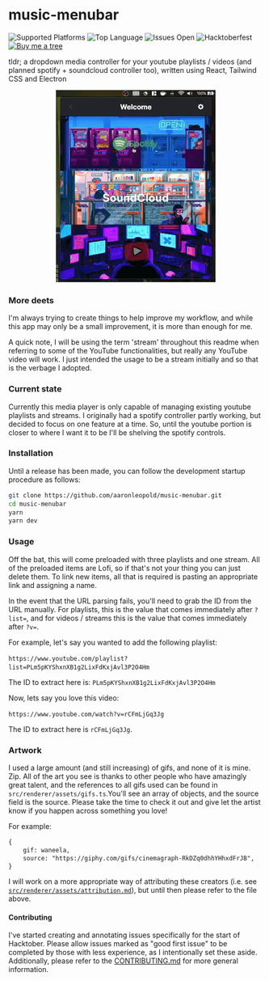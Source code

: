 # music-menubar

![Supported Platforms](https://camo.githubusercontent.com/a50c47295f350646d08f2e1ccd797ceca3840e52/68747470733a2f2f696d672e736869656c64732e696f2f62616467652f706c6174666f726d2d6d61634f5325323025374325323057696e646f77732532302537432532304c696e75782d6c69676874677265792e737667)
![Top Language](https://img.shields.io/github/languages/top/aaronleopold/music-menubar)
![Issues Open](https://img.shields.io/github/issues-raw/aaronleopold/music-menubar)
![Hacktoberfest](https://img.shields.io/github/hacktoberfest/2020/aaronleopold/music-menubar)
[![Buy me a tree](https://img.shields.io/badge/Buy%20me%20a%20coffee-☕-lightgreen)](https://www.buymeacoffee.com/aaronbleop)

tldr; a dropdown media controller for your youtube playlists / videos (and planned spotify + soundcloud controller too), written using React, Tailwind CSS and Electron

<p align="center">
  <img src="./src/renderer/assets/readme-demo.gif">
</p>

### More deets

I'm always trying to create things to help improve my workflow, and while this app may only be a small improvement, it is more than enough for me.

A quick note, I will be using the term 'stream' throughout this readme when referring to some of the YouTube functionalities, but really any YouTube video will work. I just intended the usage to be a stream initially and so that is the verbage I adopted.

### Current state

Currently this media player is only capable of managing existing youtube playlists and streams. I originally had a spotify controller partly working, but decided to focus on one feature at a time. So, until the youtube portion is closer to where I want it to be I'll be shelving the spotify controls.

### Installation

Until a release has been made, you can follow the development startup procedure as follows:

```bash
git clone https://github.com/aaronleopold/music-menubar.git
cd music-menubar
yarn
yarn dev
```

### Usage

Off the bat, this will come preloaded with three playlists and one stream. All of the preloaded items are Lofi, so if that's not your thing you can just delete them. To link new items, all that is required is pasting an appropriate link and assigning a name.

In the event that the URL parsing fails, you'll need to grab the ID from the URL manually. For playlists, this is the value that comes immediately after `?list=`, and for videos / streams this is the value that comes immediately after `?v=`.

For example, let's say you wanted to add the following playlist:

`https://www.youtube.com/playlist?list=PLm5pKYShxnXB1g2LixFdKxjAvl3P2O4Hm`

The ID to extract here is: `PLm5pKYShxnXB1g2LixFdKxjAvl3P2O4Hm`

Now, lets say you love this video:

`https://www.youtube.com/watch?v=rCFmLjGq3Jg`

The ID to extract here is `rCFmLjGq3Jg`.

### Artwork

I used a large amount (and still increasing) of gifs, and none of it is mine. Zip. All of the art you see is thanks to other people who have amazingly great talent, and the references to all gifs used can be found in `src/renderer/assets/gifs.ts`.You'll see an array of objects, and the source field is the source. Please take the time to check it out and give let the artist know if you happen across something you love!

For example:

```tsx
{
    gif: waneela,
    source: "https://giphy.com/gifs/cinemagraph-RkDZq0dhhYHhxdFrJB",
}
```

I will work on a more appropriate way of attributing these creators (i.e. see [`src/renderer/assets/attribution.md`](https://github.com/aaronleopold/music-menubar/blob/main/src/renderer/assets/attribution.md)), but until then please refer to the file above.

#### Contributing

I've started creating and annotating issues specifically for the start of Hacktober. Please allow issues marked as "good first issue" to be completed by those with less experience, as I intentionally set these aside. Additionally, please refer to the [CONTRIBUTING.md](https://github.com/aaronleopold/music-menubar/blob/main/CONTRIBUTING.md) for more general information.
